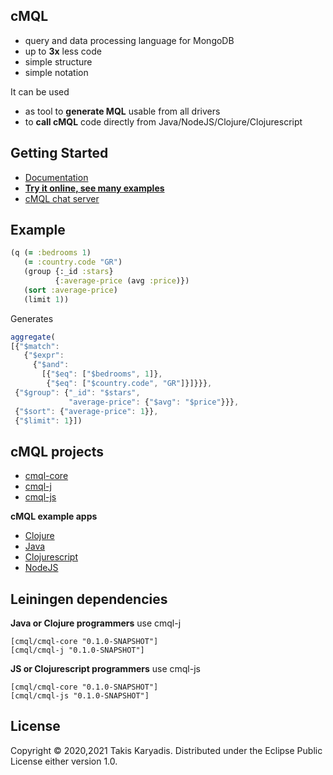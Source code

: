 ## cMQL

- query and data processing language for MongoDB
- up to **3x** less code
- simple structure
- simple notation

It can be used

- as tool to **generate MQL** usable from all drivers
- to **call cMQL** code directly from Java/NodeJS/Clojure/Clojurescript

## Getting Started

- [Documentation](http://cmql.org/)
- [**Try it online, see many examples**](http://cmql.org/play)
- [cMQL chat server](https://discord.gg/zWDzp4B7Bf)

## Example

```clojure
(q (= :bedrooms 1)
   (= :country.code "GR")
   (group {:_id :stars}
          {:average-price (avg :price)})
   (sort :average-price)
   (limit 1))
```

Generates

```js
aggregate(
[{"$match":
   {"$expr":
     {"$and":
       [{"$eq": ["$bedrooms", 1]},
        {"$eq": ["$country.code", "GR"]}]}}},
 {"$group": {"_id": "$stars",
             "average-price": {"$avg": "$price"}}},
 {"$sort": {"average-price": 1}},
 {"$limit": 1}])
```

## cMQL projects

- [cmql-core](https://github.com/tkaryadis/cmql-core)
- [cmql-j](https://github.com/tkaryadis/cmql-j)
- [cmql-js](https://github.com/tkaryadis/cmql-js)

**cMQL example apps**

- [Clojure](https://github.com/tkaryadis/cmql-app-clj)
- [Java](https://github.com/tkaryadis/cmql-app-j)
- [Clojurescript](https://github.com/tkaryadis/cmql-app-cljs)
- [NodeJS](https://github.com/tkaryadis/cmql-app-js)

## Leiningen dependencies

**Java or Clojure programmers** use cmql-j

```
[cmql/cmql-core "0.1.0-SNAPSHOT"]
[cmql/cmql-j "0.1.0-SNAPSHOT"]
```

**JS or Clojurescript programmers** use cmql-js

```
[cmql/cmql-core "0.1.0-SNAPSHOT"]
[cmql/cmql-js "0.1.0-SNAPSHOT"]
```

## License

Copyright © 2020,2021 Takis Karyadis.
Distributed under the Eclipse Public License either version 1.0.

